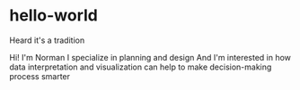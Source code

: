 # hello-world
Heard it's a tradition

Hi!
I'm Norman
I specialize in planning and design
And I'm interested in how data interpretation and visualization can help to make decision-making process smarter
